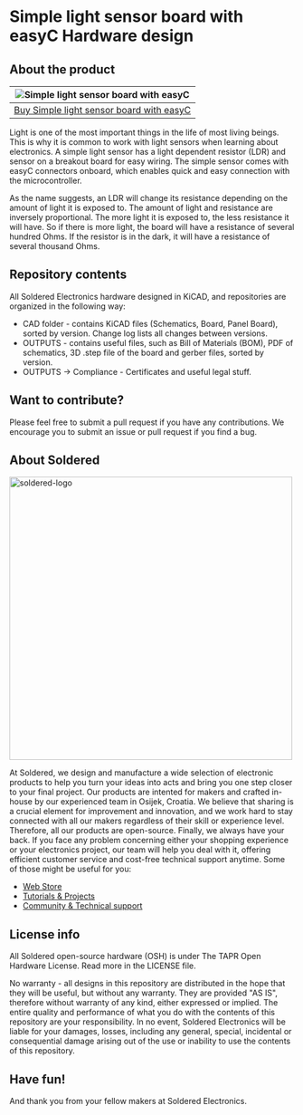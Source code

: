 # Simple light sensor board with easyC Hardware design

## About the product

| ![Simple light sensor board with easyC](https://github.com/SolderedElectronics/Simple-light-sensor-board-with-easyC-hardware-design/blob/main/OUTPUTS/V1.1.1/333041.jpg?raw=true) |
| :----------------------------------------------------------: |
|      [Buy Simple light sensor board with easyC](https://www.solde.red/333041)      |

Light is one of the most important things in the life of most living beings. This is why it is common to work with light sensors when learning about electronics. A simple light sensor has a light dependent resistor (LDR) and sensor on a breakout board for easy wiring. The simple sensor comes with easyC connectors onboard, which enables quick and easy connection with the microcontroller.

As the name suggests, an LDR will change its resistance depending on the amount of light it is exposed to. The amount of light and resistance are inversely proportional. The more light it is exposed to, the less resistance it will have. So if there is more light, the board will have a resistance of several hundred Ohms. If the resistor is in the dark, it will have a resistance of several thousand Ohms.

## Repository contents

All Soldered Electronics hardware designed in KiCAD, and repositories are organized in the following way:

- CAD folder - contains KiCAD files (Schematics, Board, Panel Board), sorted by version. Change log lists all changes between versions.
- OUTPUTS - contains useful files, such as Bill of Materials (BOM), PDF of schematics, 3D .step file of the board and gerber files, sorted by version. 
- OUTPUTS -> Compliance - Certificates and useful legal stuff. 

## Want to contribute?

Please feel free to submit a pull request if you have any contributions. We encourage you to submit an issue or pull request if you find a bug. 

## About Soldered

<img src="https://raw.githubusercontent.com/e-radionicacom/Soldered-Generic-Arduino-Library/dev/extras/Soldered-logo-color.png" alt="soldered-logo" width="500"/>

At Soldered, we design and manufacture a wide selection of electronic products to help you turn your ideas into acts and bring you one step closer to your final project. Our products are intented for makers and crafted in-house by our experienced team in Osijek, Croatia. We believe that sharing is a crucial element for improvement and innovation, and we work hard to stay connected with all our makers regardless of their skill or experience level. Therefore, all our products are open-source. Finally, we always have your back. If you face any problem concerning either your shopping experience or your electronics project, our team will help you deal with it, offering efficient customer service and cost-free technical support anytime. Some of those might be useful for you:

- [Web Store](https://www.soldered.com/shop)
- [Tutorials & Projects](https://soldered.com/learn)
- [Community & Technical support](https://soldered.com/community)

## License info

All Soldered open-source hardware (OSH) is under The TAPR Open Hardware License. Read more in the LICENSE file. 

No warranty - all designs in this repository are distributed in the hope that they will be useful, but without any warranty. They are provided "AS IS", therefore without warranty of any kind, either expressed or implied. The entire quality and performance of what you do with the contents of this repository are your responsibility. In no event, Soldered Electronics will be liable for your damages, losses, including any general, special, incidental or consequential damage arising out of the use or inability to use the contents of this repository. 

## Have fun! 
And thank you from your fellow makers at Soldered Electronics.